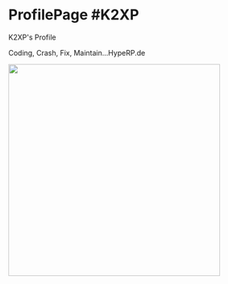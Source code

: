 # ProfilePage #K2XP
K2XP's Profile

Coding, Crash, Fix, Maintain...HypeRP.de

<img width="420" src="https://github-readme-stats.vercel.app/api?username=k2xp&count_private=true&show_icons=true&title_color=dc143c&text_color=ffffff&icon_color=dc143c&hide_border=true&bg_color=282a36&layout=compact&hide_title=false&hide_rank=false">
